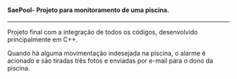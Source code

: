 #### SaePool- Projeto para monitoramento de uma piscina.
-----
Projeto final com a integração de todos os códigos, desenvolvido principalmente em C++.

Quando há alguma movimentação indesejada na piscina, o alarme é acionado e são tiradas três fotos e enviadas por e-mail para o dono da piscina.
